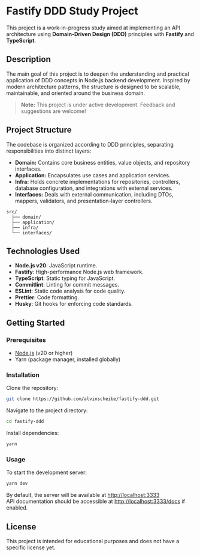 # Fastify DDD Study Project

This project is a work-in-progress study aimed at implementing an API architecture using **Domain-Driven Design (DDD)** principles with **Fastify** and **TypeScript**.

## Description

The main goal of this project is to deepen the understanding and practical application of DDD concepts in Node.js backend development. Inspired by modern architecture patterns, the structure is designed to be scalable, maintainable, and oriented around the business domain.

> **Note:** This project is under active development. Feedback and suggestions are welcome!

## Project Structure

The codebase is organized according to DDD principles, separating responsibilities into distinct layers:

- **Domain:** Contains core business entities, value objects, and repository interfaces.
- **Application:** Encapsulates use cases and application services.
- **Infra:** Holds concrete implementations for repositories, controllers, database configuration, and integrations with external services.
- **Interfaces:** Deals with external communication, including DTOs, mappers, validators, and presentation-layer controllers.

```
src/
  ├── domain/
  ├── application/
  ├── infra/
  └── interfaces/
```

## Technologies Used

- **Node.js v20**: JavaScript runtime.
- **Fastify**: High-performance Node.js web framework.
- **TypeScript**: Static typing for JavaScript.
- **Commitlint**: Linting for commit messages.
- **ESLint**: Static code analysis for code quality.
- **Prettier**: Code formatting.
- **Husky**: Git hooks for enforcing code standards.

## Getting Started

### Prerequisites

- [Node.js](https://nodejs.org/) (v20 or higher)
- Yarn (package manager, installed globally)

### Installation

Clone the repository:
```bash
git clone https://github.com/alvinscheibe/fastify-ddd.git
```

Navigate to the project directory:
```bash
cd fastify-ddd
```

Install dependencies:
```bash
yarn
```

### Usage

To start the development server:
```bash
yarn dev
```

By default, the server will be available at [http://localhost:3333](http://localhost:3333)  
API documentation should be accessible at [http://localhost:3333/docs](http://localhost:3333/docs) if enabled.

## License

This project is intended for educational purposes and does not have a specific license yet.
